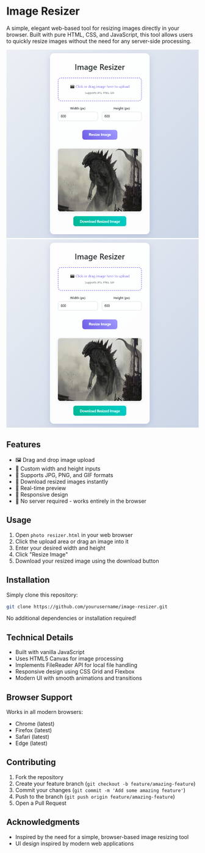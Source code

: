 # Image Resizer

A simple, elegant web-based tool for resizing images directly in your browser. Built with pure HTML, CSS, and JavaScript, this tool allows users to quickly resize images without the need for any server-side processing.

![Image Resizer Screenshot](https://github.com/mrithip/image-resizer/blob/f3c54c1ec0438d7d11a5095889c0642bd67251c0/output1.png)
![Image Resizer Screenshot](https://github.com/mrithip/image-resizer/blob/f3c54c1ec0438d7d11a5095889c0642bd67251c0/output1.png)

## Features

- 🖼️ Drag and drop image upload
- 📏 Custom width and height inputs
- 🎨 Supports JPG, PNG, and GIF formats
- 💾 Download resized images instantly
- 🎯 Real-time preview
- 📱 Responsive design
- 🚀 No server required - works entirely in the browser

## Usage

1. Open `photo resizer.html` in your web browser
2. Click the upload area or drag an image into it
3. Enter your desired width and height
4. Click "Resize Image"
5. Download your resized image using the download button

## Installation

Simply clone this repository:

```bash
git clone https://github.com/yourusername/image-resizer.git
```

No additional dependencies or installation required!

## Technical Details

- Built with vanilla JavaScript
- Uses HTML5 Canvas for image processing
- Implements FileReader API for local file handling
- Responsive design using CSS Grid and Flexbox
- Modern UI with smooth animations and transitions

## Browser Support

Works in all modern browsers:
- Chrome (latest)
- Firefox (latest)
- Safari (latest)
- Edge (latest)

## Contributing

1. Fork the repository
2. Create your feature branch (`git checkout -b feature/amazing-feature`)
3. Commit your changes (`git commit -m 'Add some amazing feature'`)
4. Push to the branch (`git push origin feature/amazing-feature`)
5. Open a Pull Request

## Acknowledgments

- Inspired by the need for a simple, browser-based image resizing tool
- UI design inspired by modern web applications
